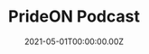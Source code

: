 ---
title: "PrideON Podcast"
date: 2021-05-01T00:00:00.00Z # YYYY-MM-DD 
excerpt: "A podcast from the Civil Service LGBT+ Network."
layout: topic
category: podcast
redirect_from: 
- /prideon-podcast/
- /pride-on-podcast/
- /podcast/

image: "/assets/images/uploads/pages/prideon-podcast.png"

# Social Media
# Set to 'true' to turn on the social links
social-links: true
---